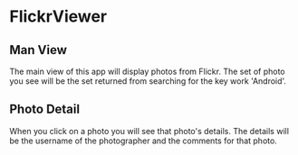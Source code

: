 FlickrViewer
============

Man View 
-------------
The main view of this app will display photos from Flickr.  The set of photo you see will be the set returned from searching for the key work 'Android'.

Photo Detail
-------------
When you click on a photo you will see that photo's details.  The details will be the username of the photographer and the comments for that photo.
